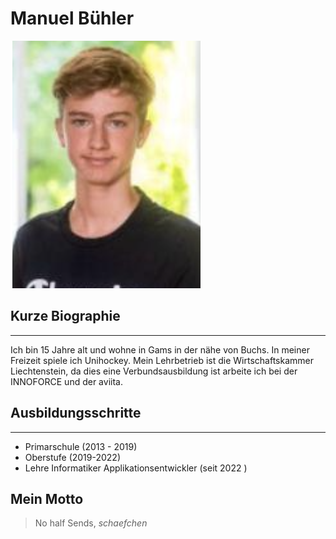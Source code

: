 # Manuel Bühler

![Manuel Bühler](../img/buma.png)

## Kurze Biographie 
---
Ich bin 15 Jahre alt und wohne in Gams in der nähe von Buchs. In meiner Freizeit spiele ich Unihockey. Mein Lehrbetrieb ist die Wirtschaftskammer Liechtenstein, da dies eine Verbundsausbildung ist arbeite ich bei der INNOFORCE und der aviita.

## Ausbildungsschritte
---
- Primarschule (2013 - 2019)
- Oberstufe (2019-2022)
- Lehre Informatiker Applikationsentwickler (seit 2022
)

## Mein Motto
> No half Sends,
*schaefchen*




